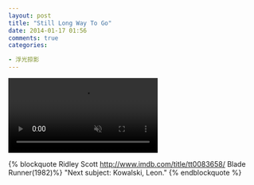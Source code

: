 ```yaml
---
layout: post
title: "Still Long Way To Go"
date: 2014-01-17 01:56
comments: true
categories:

- 浮光掠影
---
```


<video playsInline autoplay loop muted>
    <source src="{{ site.static_base }}/downloads/video/movie_clips/next_subject_in_blade_runner.mp4" type="video/mp4">
    <p>Your browser doesn't support this embedded video.</p>
</video>

{% blockquote Ridley Scott http://www.imdb.com/title/tt0083658/ Blade Runner(1982)%}
"Next subject: Kowalski, Leon."
{% endblockquote %}
